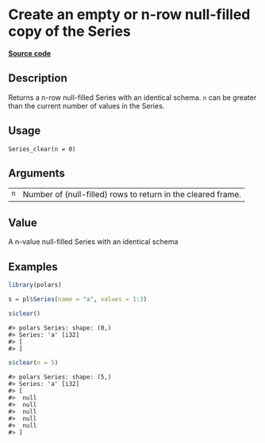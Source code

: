 

# Create an empty or n-row null-filled copy of the Series

[**Source code**](https://github.com/pola-rs/r-polars/tree/main/R/series__series.R#L1110)

## Description

Returns a n-row null-filled Series with an identical schema.
<code>n</code> can be greater than the current number of values in the
Series.

## Usage

<pre><code class='language-R'>Series_clear(n = 0)
</code></pre>

## Arguments

<table>
<tr>
<td style="white-space: nowrap; font-family: monospace; vertical-align: top">
<code id="Series_clear_:_n">n</code>
</td>
<td>
Number of (null-filled) rows to return in the cleared frame.
</td>
</tr>
</table>

## Value

A n-value null-filled Series with an identical schema

## Examples

``` r
library(polars)

s = pl$Series(name = "a", values = 1:3)

s$clear()
```

    #> polars Series: shape: (0,)
    #> Series: 'a' [i32]
    #> [
    #> ]

``` r
s$clear(n = 5)
```

    #> polars Series: shape: (5,)
    #> Series: 'a' [i32]
    #> [
    #>  null
    #>  null
    #>  null
    #>  null
    #>  null
    #> ]
